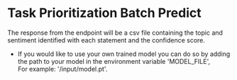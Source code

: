 # Task Prioritization Batch Predict
The response from the endpoint will be a csv file containing the topic and sentiment identified with each statement and the confidence score.

- If you would like to use your own trained model you can do so by adding the path to your model in the environment variable 'MODEL_FILE',  
For example: '/input/model.pt'. 